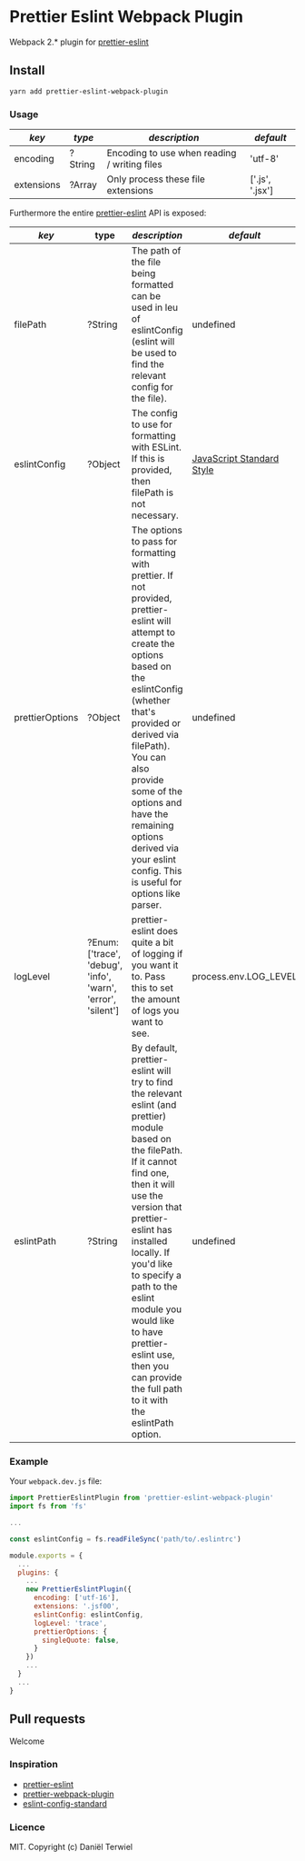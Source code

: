 # Prettier Eslint Webpack Plugin

Webpack 2.* plugin for [prettier-eslint](https://github.com/kentcdodds/prettier-eslint)

## Install
```
yarn add prettier-eslint-webpack-plugin
```

### Usage


| *key*      | *type*          | *description*                                | *default*       |
|------------|-----------------|----------------------------------------------|-----------------|
| encoding   | ?String         | Encoding to use when reading / writing files | 'utf-8'         |
| extensions | ?Array          | Only process these file extensions           | ['.js', '.jsx'] |

Furthermore the entire [prettier-eslint](https://github.com/kentcdodds/prettier-eslint#options) API is exposed:

| *key*           | type                                                         | *description*                                                                                                                                                                                                                                                                                                                                                                       | *default*                                           |
|-----------------|--------------------------------------------------------------|-------------------------------------------------------------------------------------------------------------------------------------------------------------------------------------------------------------------------------------------------------------------------------------------------------------------------------------------------------------------------------------|-----------------------------------------------------|
| filePath        | ?String                                                      | The path of the file being formatted can be used in leu of eslintConfig (eslint will be used to find the relevant config for the file).                                                                                                                                                                                                                                             | undefined                                           |
| eslintConfig    | ?Object                                                      | The config to use for formatting with ESLint. If this is provided, then filePath is not necessary.                                                                                                                                                                                                                                                                                  | [JavaScript Standard Style](http://standardjs.com/) |
| prettierOptions | ?Object                                                      | The options to pass for formatting with prettier. If not provided, prettier-eslint will attempt to create the options based on the eslintConfig (whether that's provided or derived via filePath). You can also provide some of the options and have the remaining options derived via your eslint config. This is useful for options like parser.                                  | undefined                                           |
| logLevel        | ?Enum: ['trace', 'debug', 'info', 'warn', 'error', 'silent'] | prettier-eslint does quite a bit of logging if you want it to. Pass this to set the amount of logs you want to see.                                                                                                                                                                                                                                                                 | process.env.LOG_LEVEL || 'warn'                     |
| eslintPath      | ?String                                                      | By default, prettier-eslint will try to find the relevant eslint (and prettier) module based on the filePath. If it cannot find one, then it will use the version that prettier-eslint has installed locally. If you'd like to specify a path to the eslint module you would like to have prettier-eslint use, then you can provide the full path to it with the eslintPath option. | undefined                                           |

### Example

Your `webpack.dev.js` file:

```javascript
import PrettierEslintPlugin from 'prettier-eslint-webpack-plugin'
import fs from 'fs'

...

const eslintConfig = fs.readFileSync('path/to/.eslintrc')

module.exports = {
  ...
  plugins: {
    ...
    new PrettierEslintPlugin({
      encoding: ['utf-16'],
      extensions: '.jsf00',
      eslintConfig: eslintConfig,
      logLevel: 'trace',
      prettierOptions: {
        singleQuote: false,
      }
    })
    ...
  }
  ...
}
```

## Pull requests
Welcome

### Inspiration
* [prettier-eslint](https://github.com/kentcdodds/prettier-eslint)
* [prettier-webpack-plugin](https://github.com/hawkins/prettier-webpack-plugin)
* [eslint-config-standard](https://github.com/feross/eslint-config-standard)

### Licence

MIT.
Copyright (c) Daniël Terwiel
